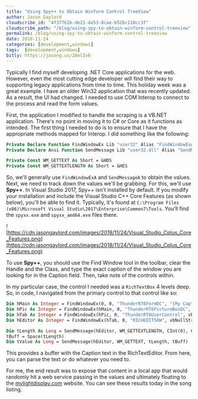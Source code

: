 ```yaml
---
title: "Using Spy++ to Obtain Winform Control TreeView"
author: Jason Gaylord
cloudscribe_id: "4f37761b-de21-4a53-8cae-b526c110cc3f"
cloudscribe_path: "/blog/using-spy-to-obtain-winform-control-treeview"
permalink: /blog/using-spy-to-obtain-winform-control-treeview
date: 2018-11-24
categories: [development,windows]
tags:  [development,windows]
bitly: https://jasong.us/2AelZv6
---
```


Typically I find myself developing .NET Core applications for the web. However, even the most cutting edge developer will find their way to supporting legacy applications from time to time. This holiday week was a great example. I have an older Win32 application that was recently updated. As a result, the UI had changed. I needed to use COM Interop to connect to the process and read the form values. 

First, the application I modified to handle the scraping is a VB.NET application. There's no point in moving it to C# or Core as it functions as intended. The first thing I needed to do is to ensure that I have the appropriate methods mapped for Interop. I did something like the following:

```vb
Private Declare Function FindWindowEx Lib "user32" Alias "FindWindowExA" (ByVal hWnd1 As Integer, ByVal hWnd2 As Integer, ByVal lpsz1 As String, ByVal lpsz2 As String) As Integer
Private Declare Ansi Function SendMessage Lib "user32.dll" Alias "SendMessageA" (ByVal hwnd As Integer, ByVal wMsg As Integer, ByVal wParam As Integer, ByVal lParam As String) As Integer  

Private Const WM_GETTEXT As Short = &HDS  
Private Const WM_GETTEXTLENGTH As Short = &HES
```

So, we'll generally use `FindWindowExA` and `SendMessageA` to obtain the values. Next, we need to track down the values we'll be grabbing. For this, we'll use **Spy++**. In Visual Studio 2017, Spy++ isn't installed by default. If you modify your installation and include the Visual Studio C++ Core Features (as shown below), you'll be able to find it. Typically, it's found at `C:\Program Files (x86)\Microsoft Visual Studio\2017\Enterprise\Common7\Tools`. You'll find the `spyxx.exe` and `spyxx_amd64.exe` files there.

![https://cdn.jasongaylord.com/images/2018/11/24/Visual_Studio_Cplus_Core_Features.png](https://cdn.jasongaylord.com/images/2018/11/24/Visual_Studio_Cplus_Core_Features.png)

To use **Spy++**, you should use the Find Window tool in the toolbar, clear the Handle and the Class, and type the exact caption of the window you are looking for in the Caption field. Then, take note of the controls within. 

In my particular case, the control I needed was a `RichTextBox` 4 levels deep. So, in code, I navigated from the primary control to that control like so:

```vb
Dim hMain As Integer = FindWindowEx(0, 0, "ThunderRT6FormDC", "{My Caption}")
Dim hPic As Integer = FindWindowEx(hMain, 0, "ThunderRT6PictureBoxDC", vbNullString)
Dim hTab As Integer = FindWindowEx(hPic, 0, "ThunderRT6UserControl", vbNullString)
Dim hEditor As Integer = FindWindowEx(hTab, 0, "RICHEDIT50W", vbNullString)

Dim tLength As Long = SendMessage(hEditor, WM_GETTEXTLENGTH, CInt(0), CInt(0)) + 1  
tBuff = Space(tLength)  
Dim tValue As Long = SendMessage(hEditor, WM_GETTEXT, tLength, tBuff)
```

This provides a buffer with the Caption text in the RichTextEditor. From here, you can parse the text or do whatever you need to.

For me, the end result was to expose that content in a local app that would randomly hit a web service passing in the values and ultimately floating to the [mylightdisplay.com](https://jasong.us/mylightdisplay) website. You can see these results today in the song listing.